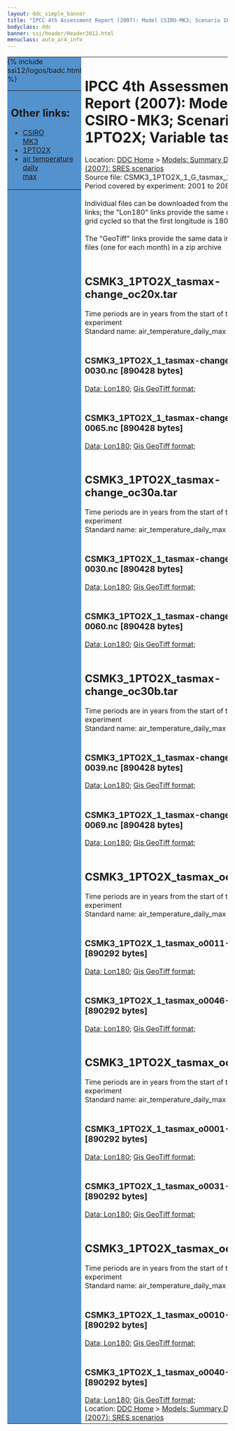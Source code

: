 ```yaml
---
layout: ddc_simple_banner
title: "IPCC 4th Assessment Report (2007): Model CSIRO-MK3; Scenario 1PTO2X; Variable tasmax"
bodyclass: ddc
banner: ssi/header/Header2012.html
menuclass: auto_ar4_info
---
```



<table width="100%" border="0" cellspacing="0" cellpadding="0" style="border-collapse: collapse;">
<tr style="margin:0;padding:0;border:0;">
<td style="margin:0;padding:0;border:0;height:1pt;width:150pt;background:#5492CD;" valign="top" >

<div id="lh-col2" class="auto_ar4_info">
<table class="menumain" bgcolor="#5492CD" cellspacing="0" width="100%" border="0">
<tr><td>
<h2> Other links:</h2>
<ul>
<li><a href="/auto/ar4/model-CSIRO-MK3.html">CSIRO<br/>MK3</a></li>
<li><a href="/auto/ar4/scenario-1PTO2X.html">1PTO2X</a></li>
<li><a href="/auto/ar4/var-air_temperature_daily_max.html">air temperature daily<br/> max</a></li>
</ul>
</td></tr>
{% include ssi12/logos/badc.html %}
</table>
</div>
</td>
<td><h1>IPCC 4th Assessment Report (2007): Model CSIRO-MK3; Scenario 1PTO2X; Variable tasmax</h1>

<!-- Breadcrumb1 -->
<div id="breadcrumb1" align="left">
Location: <a href="/index.html">DDC Home</a> > <a href="/sim/gcm_clim/">Models: Summary Data</a>
> <a href="/sim/gcm_clim/SRES_AR4/index.html">AR4 (2007): SRES scenarios</a>
</div>
<!-- End of Breadcrumb1 -->Source file: CSMK3_1PTO2X_1_G_tasmax_1-960.grb
<br/>
Period covered by experiment: 2001 to 2080<br/>
<br/>Individual files can be downloaded from the "data" links; the "Lon180" links provide the same data
         with the grid cycled so that the first longitude is 180W<br/>
<br/>The "GeoTiff" links provide the same data in 12 Geotiff files (one for each month)
          in a zip archive<br/>
<br/><h2>CSMK3_1PTO2X_tasmax-change_oc20x.tar</h2>
Time periods are in years from the start of the experiment<br/>
Standard name: air_temperature_daily_max (Anomaly)<br>
<br/><h3>CSMK3_1PTO2X_1_tasmax-change_o0011-0030.nc [890428 bytes]</h3>
<a href="/cgi-bin/downl/ar4_nc/tasmax/CSMK3_1PTO2X_1_tasmax-change_o0011-0030.nc">Data; </a><a href="/cgi-bin/downl/ar4_nc/tasmax/CSMK3_1PTO2X_1_tasmax-change_o0011-0030.cyto180.nc"> Lon180</a>; <a href="/cgi-bin/downl/ar4_tif/tasmax/CSMK3_1PTO2X_1_tasmax-change_o0011-0030.zip">Gis GeoTiff format; </a><br/>
<br/><h3>CSMK3_1PTO2X_1_tasmax-change_o0046-0065.nc [890428 bytes]</h3>
<a href="/cgi-bin/downl/ar4_nc/tasmax/CSMK3_1PTO2X_1_tasmax-change_o0046-0065.nc">Data; </a><a href="/cgi-bin/downl/ar4_nc/tasmax/CSMK3_1PTO2X_1_tasmax-change_o0046-0065.cyto180.nc"> Lon180</a>; <a href="/cgi-bin/downl/ar4_tif/tasmax/CSMK3_1PTO2X_1_tasmax-change_o0046-0065.zip">Gis GeoTiff format; </a><br/>
<br/><h2>CSMK3_1PTO2X_tasmax-change_oc30a.tar</h2>
Time periods are in years from the start of the experiment<br/>
Standard name: air_temperature_daily_max (Anomaly)<br>
<br/><h3>CSMK3_1PTO2X_1_tasmax-change_o0001-0030.nc [890428 bytes]</h3>
<a href="/cgi-bin/downl/ar4_nc/tasmax/CSMK3_1PTO2X_1_tasmax-change_o0001-0030.nc">Data; </a><a href="/cgi-bin/downl/ar4_nc/tasmax/CSMK3_1PTO2X_1_tasmax-change_o0001-0030.cyto180.nc"> Lon180</a>; <a href="/cgi-bin/downl/ar4_tif/tasmax/CSMK3_1PTO2X_1_tasmax-change_o0001-0030.zip">Gis GeoTiff format; </a><br/>
<br/><h3>CSMK3_1PTO2X_1_tasmax-change_o0031-0060.nc [890428 bytes]</h3>
<a href="/cgi-bin/downl/ar4_nc/tasmax/CSMK3_1PTO2X_1_tasmax-change_o0031-0060.nc">Data; </a><a href="/cgi-bin/downl/ar4_nc/tasmax/CSMK3_1PTO2X_1_tasmax-change_o0031-0060.cyto180.nc"> Lon180</a>; <a href="/cgi-bin/downl/ar4_tif/tasmax/CSMK3_1PTO2X_1_tasmax-change_o0031-0060.zip">Gis GeoTiff format; </a><br/>
<br/><h2>CSMK3_1PTO2X_tasmax-change_oc30b.tar</h2>
Time periods are in years from the start of the experiment<br/>
Standard name: air_temperature_daily_max (Anomaly)<br>
<br/><h3>CSMK3_1PTO2X_1_tasmax-change_o0010-0039.nc [890428 bytes]</h3>
<a href="/cgi-bin/downl/ar4_nc/tasmax/CSMK3_1PTO2X_1_tasmax-change_o0010-0039.nc">Data; </a><a href="/cgi-bin/downl/ar4_nc/tasmax/CSMK3_1PTO2X_1_tasmax-change_o0010-0039.cyto180.nc"> Lon180</a>; <a href="/cgi-bin/downl/ar4_tif/tasmax/CSMK3_1PTO2X_1_tasmax-change_o0010-0039.zip">Gis GeoTiff format; </a><br/>
<br/><h3>CSMK3_1PTO2X_1_tasmax-change_o0040-0069.nc [890428 bytes]</h3>
<a href="/cgi-bin/downl/ar4_nc/tasmax/CSMK3_1PTO2X_1_tasmax-change_o0040-0069.nc">Data; </a><a href="/cgi-bin/downl/ar4_nc/tasmax/CSMK3_1PTO2X_1_tasmax-change_o0040-0069.cyto180.nc"> Lon180</a>; <a href="/cgi-bin/downl/ar4_tif/tasmax/CSMK3_1PTO2X_1_tasmax-change_o0040-0069.zip">Gis GeoTiff format; </a><br/>
<br/><h2>CSMK3_1PTO2X_tasmax_oc20x.tar</h2>
Time periods are in years from the start of the experiment<br/>
Standard name: air_temperature_daily_max<br>
<br/><h3>CSMK3_1PTO2X_1_tasmax_o0011-0030.nc [890292 bytes]</h3>
<a href="/cgi-bin/downl/ar4_nc/tasmax/CSMK3_1PTO2X_1_tasmax_o0011-0030.nc">Data; </a><a href="/cgi-bin/downl/ar4_nc/tasmax/CSMK3_1PTO2X_1_tasmax_o0011-0030.cyto180.nc"> Lon180</a>; <a href="/cgi-bin/downl/ar4_tif/tasmax/CSMK3_1PTO2X_1_tasmax_o0011-0030.zip">Gis GeoTiff format; </a><br/>
<br/><h3>CSMK3_1PTO2X_1_tasmax_o0046-0065.nc [890292 bytes]</h3>
<a href="/cgi-bin/downl/ar4_nc/tasmax/CSMK3_1PTO2X_1_tasmax_o0046-0065.nc">Data; </a><a href="/cgi-bin/downl/ar4_nc/tasmax/CSMK3_1PTO2X_1_tasmax_o0046-0065.cyto180.nc"> Lon180</a>; <a href="/cgi-bin/downl/ar4_tif/tasmax/CSMK3_1PTO2X_1_tasmax_o0046-0065.zip">Gis GeoTiff format; </a><br/>
<br/><h2>CSMK3_1PTO2X_tasmax_oc30a.tar</h2>
Time periods are in years from the start of the experiment<br/>
Standard name: air_temperature_daily_max<br>
<br/><h3>CSMK3_1PTO2X_1_tasmax_o0001-0030.nc [890292 bytes]</h3>
<a href="/cgi-bin/downl/ar4_nc/tasmax/CSMK3_1PTO2X_1_tasmax_o0001-0030.nc">Data; </a><a href="/cgi-bin/downl/ar4_nc/tasmax/CSMK3_1PTO2X_1_tasmax_o0001-0030.cyto180.nc"> Lon180</a>; <a href="/cgi-bin/downl/ar4_tif/tasmax/CSMK3_1PTO2X_1_tasmax_o0001-0030.zip">Gis GeoTiff format; </a><br/>
<br/><h3>CSMK3_1PTO2X_1_tasmax_o0031-0060.nc [890292 bytes]</h3>
<a href="/cgi-bin/downl/ar4_nc/tasmax/CSMK3_1PTO2X_1_tasmax_o0031-0060.nc">Data; </a><a href="/cgi-bin/downl/ar4_nc/tasmax/CSMK3_1PTO2X_1_tasmax_o0031-0060.cyto180.nc"> Lon180</a>; <a href="/cgi-bin/downl/ar4_tif/tasmax/CSMK3_1PTO2X_1_tasmax_o0031-0060.zip">Gis GeoTiff format; </a><br/>
<br/><h2>CSMK3_1PTO2X_tasmax_oc30b.tar</h2>
Time periods are in years from the start of the experiment<br/>
Standard name: air_temperature_daily_max<br>
<br/><h3>CSMK3_1PTO2X_1_tasmax_o0010-0039.nc [890292 bytes]</h3>
<a href="/cgi-bin/downl/ar4_nc/tasmax/CSMK3_1PTO2X_1_tasmax_o0010-0039.nc">Data; </a><a href="/cgi-bin/downl/ar4_nc/tasmax/CSMK3_1PTO2X_1_tasmax_o0010-0039.cyto180.nc"> Lon180</a>; <a href="/cgi-bin/downl/ar4_tif/tasmax/CSMK3_1PTO2X_1_tasmax_o0010-0039.zip">Gis GeoTiff format; </a><br/>
<br/><h3>CSMK3_1PTO2X_1_tasmax_o0040-0069.nc [890292 bytes]</h3>
<a href="/cgi-bin/downl/ar4_nc/tasmax/CSMK3_1PTO2X_1_tasmax_o0040-0069.nc">Data; </a><a href="/cgi-bin/downl/ar4_nc/tasmax/CSMK3_1PTO2X_1_tasmax_o0040-0069.cyto180.nc"> Lon180</a>; <a href="/cgi-bin/downl/ar4_tif/tasmax/CSMK3_1PTO2X_1_tasmax_o0040-0069.zip">Gis GeoTiff format; </a><br/>
<!-- Breadcrumb2 -->
<div id="breadcrumb2" align="left">
Location: <a href="/index.html">DDC Home</a> > <a href="/sim/gcm_clim/">Models: Summary Data</a>
> <a href="/sim/gcm_clim/SRES_AR4/index.html">AR4 (2007): SRES scenarios</a>
</div>
<!-- End of Breadcrumb2 --></td></tr></table>
